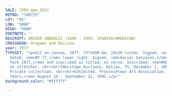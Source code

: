```yaml
---
SALE: 2569_mpw_2021
REFNO: "780725"
LOT: "92"
LOW: "3000"
HIGH: "5000"
FOOTNOTE: ''
DESCRIPT: XAVIER GONZALEZ (1898 - 1993, SPANISH/AMERICAN)
CROSSHEAD: Oragami and Daisies.
year: 1977
TYPESET: "<p>Oil on canvas, 1977. 737x990 mm; 29x39 inches. Signed, <em>XG,</em> and
  dated, <em>NY 77,</em> lower right. Signed, <em>Xavier Gonzalez,</em> dated, <em>New
  York 1977,</em> and inscribed as titled, on verso. Inscribed, <em>#60 Origama,</em>
  on stretcher. <br><br>[Heritage Auctions, Dallas, TX, December 2, 2006, Lot 36340];
  Private collection. <br><br>Exhibited, Provincetown Art Association, <em>The Yater
  Years,</em> August 14 - September 22, 1992.</p>"
background_color: "#ffffff"

---
```

